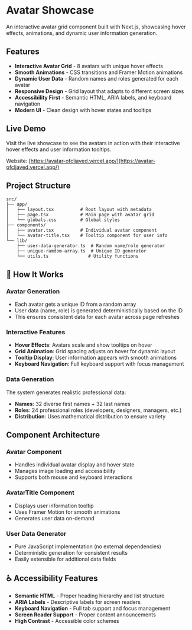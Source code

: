 # Avatar Showcase

An interactive avatar grid component built with Next.js, showcasing hover effects, animations, and dynamic user information generation.

## Features

- **Interactive Avatar Grid** - 8 avatars with unique hover effects
- **Smooth Animations** - CSS transitions and Framer Motion animations
- **Dynamic User Data** - Random names and roles generated for each avatar
- **Responsive Design** - Grid layout that adapts to different screen sizes
- **Accessibility First** - Semantic HTML, ARIA labels, and keyboard navigation
- **Modern UI** - Clean design with hover states and tooltips

## Live Demo

Visit the live showcase to see the avatars in action with their interactive hover effects and user information tooltips.

Website: [https://avatar-ofcljaved.vercel.app/](https://avatar-ofcljaved.vercel.app/)


## Project Structure

```
src/
├── app/
│   ├── layout.tsx          # Root layout with metadata
│   ├── page.tsx            # Main page with avatar grid
│   └── globals.css         # Global styles
├── components/
│   ├── avatar.tsx          # Individual avatar component
│   └── avatar-title.tsx    # Tooltip component for user info
└── lib/
    ├── user-data-generator.ts  # Random name/role generator
    ├── unique-ramdom-array.ts  # Unique ID generator
    └── utils.ts               # Utility functions
```

## 🎨 How It Works

### Avatar Generation
- Each avatar gets a unique ID from a random array
- User data (name, role) is generated deterministically based on the ID
- This ensures consistent data for each avatar across page refreshes

### Interactive Features
- **Hover Effects**: Avatars scale and show tooltips on hover
- **Grid Animation**: Grid spacing adjusts on hover for dynamic layout
- **Tooltip Display**: User information appears with smooth animations
- **Keyboard Navigation**: Full keyboard support with focus management

### Data Generation
The system generates realistic professional data:
- **Names**: 32 diverse first names + 32 last names
- **Roles**: 24 professional roles (developers, designers, managers, etc.)
- **Distribution**: Uses mathematical distribution to ensure variety

## Component Architecture

### Avatar Component
- Handles individual avatar display and hover state
- Manages image loading and accessibility
- Supports both mouse and keyboard interactions

### AvatarTitle Component
- Displays user information tooltip
- Uses Framer Motion for smooth animations
- Generates user data on-demand

### User Data Generator
- Pure JavaScript implementation (no external dependencies)
- Deterministic generation for consistent results
- Easily extensible for additional data fields

## ♿ Accessibility Features

- **Semantic HTML** - Proper heading hierarchy and list structure
- **ARIA Labels** - Descriptive labels for screen readers
- **Keyboard Navigation** - Full tab support and focus management
- **Screen Reader Support** - Proper content announcements
- **High Contrast** - Accessible color schemes
